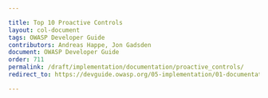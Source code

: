 ```yaml
---

title: Top 10 Proactive Controls
layout: col-document
tags: OWASP Developer Guide
contributors: Andreas Happe, Jon Gadsden
document: OWASP Developer Guide
order: 711
permalink: /draft/implementation/documentation/proactive_controls/
redirect_to: https://devguide.owasp.org/05-implementation/01-documentation/01-proactive-controls/

---
```

